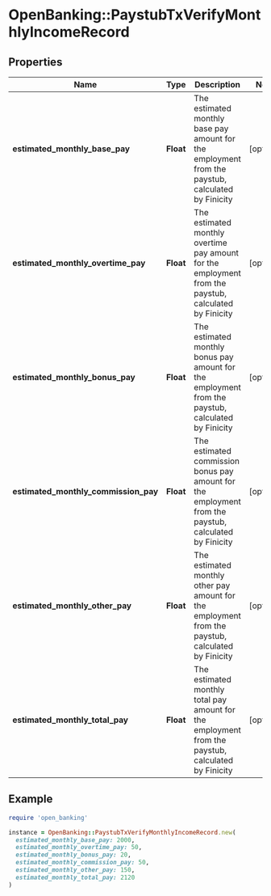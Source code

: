 # OpenBanking::PaystubTxVerifyMonthlyIncomeRecord

## Properties

| Name | Type | Description | Notes |
| ---- | ---- | ----------- | ----- |
| **estimated_monthly_base_pay** | **Float** | The estimated monthly base pay amount for the employment from the paystub, calculated by Finicity | [optional] |
| **estimated_monthly_overtime_pay** | **Float** | The estimated monthly overtime pay amount for the employment from the paystub, calculated by Finicity | [optional] |
| **estimated_monthly_bonus_pay** | **Float** | The estimated monthly bonus pay amount for the employment from the paystub, calculated by Finicity | [optional] |
| **estimated_monthly_commission_pay** | **Float** | The estimated commission bonus pay amount for the employment from the paystub, calculated by Finicity | [optional] |
| **estimated_monthly_other_pay** | **Float** | The estimated monthly other pay amount for the employment from the paystub, calculated by Finicity | [optional] |
| **estimated_monthly_total_pay** | **Float** | The estimated monthly total pay amount for the employment from the paystub, calculated by Finicity | [optional] |

## Example

```ruby
require 'open_banking'

instance = OpenBanking::PaystubTxVerifyMonthlyIncomeRecord.new(
  estimated_monthly_base_pay: 2000,
  estimated_monthly_overtime_pay: 50,
  estimated_monthly_bonus_pay: 20,
  estimated_monthly_commission_pay: 50,
  estimated_monthly_other_pay: 150,
  estimated_monthly_total_pay: 2120
)
```

